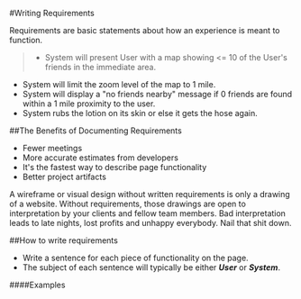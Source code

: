 #Writing Requirements

Requirements are basic statements about how an experience is meant to function.

> * System will present User with a map showing <= 10 of the User's friends in the immediate area.
* System will limit the zoom level of the map to 1 mile.
* System will display a "no friends nearby" message if 0 friends are found within a 1 mile proximity to the user.
* System rubs the lotion on its skin or else it gets the hose again.


##The Benefits of Documenting Requirements

* Fewer meetings
* More accurate estimates from developers
* It's the fastest way to describe page functionality
* Better project artifacts

A wireframe or visual design without written requirements is only a drawing of a website.  Without requirements, those drawings are open to interpretation by your clients and fellow team members. Bad interpretation leads to late nights, lost profits and unhappy everybody. Nail that shit down.

##How to write requirements

* Write a sentence for each piece of functionality on the page.
* The subject of each sentence will typically be either ***User*** or ***System***.

####Examples
